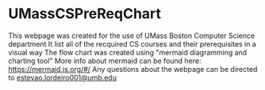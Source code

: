# UMassCSPreReqChart
This webpage was created for the use of UMass Boston Computer Science department
It list all of the recquired CS courses and their prerequisites in a visual way
The flow chart was created using "mermaid diagramming and charting tool"
More info about mermaid can be found here: https://mermaid.js.org/#/
Any questions about the webpage can be directed to estevao.lordeiro001@umb.edu